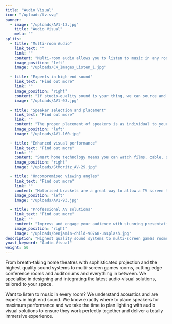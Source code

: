 ```yaml
---
title: "Audio Visual"
icon: "/uploads/tv.svg"
banner: 
  - image: "/uploads/AV1-13.jpg"
    title: "Audio Visual"
    meta: ""
splits: 
  - title: "Multi-room Audio"
    link_text: ""
    link: ""
    content: "Multi-room audio allows you to listen to music in any room, controlled by the touch or voice, it’s a fantastic way to fill your home with music. Integrating the latest streaming services such as Spotify and Tune In with your home automation system means you’ll be able to enjoy great sound with ease and simplicity. Group a few rooms together to play the same track or play the same music throughout the house in perfect sync. We also fit weather-proof speakers for your outside spaces deliver superb outdoor entertainment, whatever the weather."
    image_position: "left"
    image: "/uploads/C4_Images_Listen_1.jpg"

  - title: "Experts in high-end sound"
    link_text: "Find out more"
    link: ""
    image_position: "right"
    content: "If studio-quality sound is your thing, we can source and install the latest, professional speakers, amplifiers and record decks to deliver superior sound in chosen areas of your home."
    image: "/uploads/AV1-03.jpg"

  - title: "Speaker selection and placement"
    link_text: "Find out more"
    link: ""
    content: "The proper placement of speakers is as individual to your home as your décor, a carefully planned approach is essential to achieve high quality sound.<br /><br />At avp we know that positioning speakers in the correct place in a room is a vital element to achieving incredible sound – and getting the most from your audio investment.<br /><br />As every room has different audio characteristics, we carefully plan the placement and type of speaker to achieve the best possible sound quality, whilst also considering the placement of the lighting scheme and any security devices. From wireless, wi-fi connected Sonos speakers to award-winning, hand-made Waterfall Audio high fidelity speakers, we have the expertise to recommend and source the very best and properly placed speakers to suit any space."
    image_position: "left"
    image: "/uploads/AV1-160.jpg"

  - title: "Enhanced visual performance"
    link_text: "Find out more"
    link: ""
    content: "Smart home technology means you can watch films, cable, satellite and on-line entertainment anywhere in the house from one easy-to-use touch pad, app on your phone or by voice control. Centralised distribution allows for unsightly devices such as media boxes and DVD Player to be stored neatly away from the living space in a rack which can be placed in a dedicated space. Screen technology is advancing at pace with Ultra High Definition, even finer pixel resolution and ultra-bright 3D colour to deliver visually stunning results."
    image_position: "right"
    image: "/uploads/StMoritz_AV-29.jpg"

  - title: "Uncompromised viewing angles"
    link_text: "Find out more"
    link: ""
    content: "Motorised brackets are a great way to allow a TV screen to be viewed from multiple angles. The angle can be easily adjusted using your smart home control panel and when not in use, the bracket can be positioned neatly into a recessed section of the wall, ceiling or bespoke furniture. We work with leading manufacturers of mechanical automation products such as Future Automation."
    image_position: "left"
    image: "/uploads/AV1-93.jpg"

  - title: "Professional AV solutions"
    link_text: "Find out more"
    link: ""
    content: "Impress and engage your audience with stunning presentations and make meetings more effective with the latest professional AV solutions. From meeting and boardrooms to conference spaces, training rooms and large auditoriums, we take care of voice reinforcement, video conferencing, large screen presentation, seating and undertake all electrical work required to install the very best in professional AV.<br /><br />Outside of formal presentation areas, installing AV in communal areas can greatly enhance a space, whether it be staff restaurants or relaxation areas, we will plan the space carefully with the appropriate audio-visual solution. We also fit PA and evacuation systems."
    image_position: "right"
    image: "/uploads/benjamin-child-90768-unsplash.jpg"
description: "Highest quality sound systems ​to multi-screen games rooms, cutting edge ​conference rooms and auditoriums and everything in between."
yoast_keyword: "Audio-Visual"
weight: 50
---
```


From breath-taking home theatres with sophisticated projection and the highest quality sound systems ​to multi-screen games rooms, cutting edge ​conference rooms and auditoriums and everything in between. We specialise in designing and integrating the latest audio-visual solutions, ​tailored to your space. 

​Want to listen to music in every room? We understand acoustics and are experts in high end sound. We know exactly where to place speakers for maximum performance and ​we take the time to plan lighting with audio visual solutions to ensure they work perfectly together and deliver a totally immersive experience.